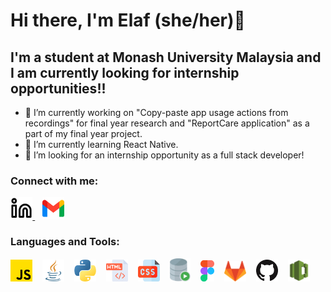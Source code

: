 # Hi there, I'm Elaf (she/her)👋

## I'm a student at Monash University Malaysia and I am currently looking for internship opportunities!!
- 🔭 I’m currently working on "Copy-paste app usage actions from recordings" for final year research and "ReportCare application" as a part of my final year project. 
- 🌱 I’m currently learning React Native. 
- 👯 I’m looking for an internship opportunity as a full stack developer! 

### Connect with me:

[<picture>
  <source media="(prefers-color-scheme: dark)" srcset="/img/linkedin-dark.svg">
  <source media="(prefers-color-scheme: light)" srcset="/img/linkedin-light.svg">
  <img alt="linkedIn logo." src="img/linkedin-light.svg" width="7%">
</picture>](https://www.linkedin.com/in/elafaa/)
&nbsp;&nbsp;
[<picture>
  <img alt="gmail logo." src="img/gmail.png" width="7%">
</picture>](mailto:elafasalh@gmail.com)


### Languages and Tools:
<picture>
  <img alt="JavaScript logo." src="img/JavaScript.png" width="7%">
</picture>
&nbsp;&nbsp;
<picture>
  <img alt="Java logo." src="img/java.png" width="7%">
</picture>
&nbsp;&nbsp;
<picture>
  <img alt="Python logo." src="img/python.png" width="7%">
</picture>
&nbsp;&nbsp;
<picture>
  <img alt="HTML logo." src="img/html.png" width="7%">
</picture>
&nbsp;&nbsp;
<picture>
  <img alt="CSS logo." src="img/css.png" width="7%">
</picture>
&nbsp;&nbsp;
<picture>
  <img alt="Oracle SQL logo." src="img/Oracle_SQL_Developer_logo.svg" width="6.5%">
</picture>
&nbsp;&nbsp;
<picture>
  <img alt="Figma logo." src="img/figma.png" width="4.5%">
</picture>
&nbsp;&nbsp;
<picture>
  <img alt="GitLab logo." src="img/gitlab-logo-gray-rgb.png" width="7%">
</picture>
&nbsp;&nbsp;
<picture>
  <img alt="GitHub logo." src="img/GitHub.png" width="7%">
</picture>
&nbsp;&nbsp;
<picture>
  <img alt="AWS codecommit logo." src="img/aws-codecommit.png" width="7%">
</picture>


